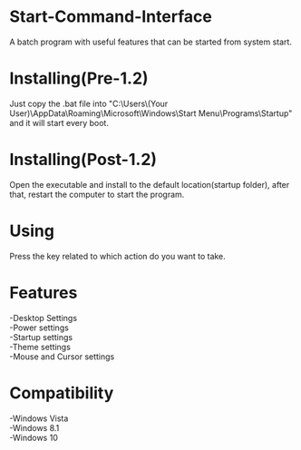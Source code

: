 # Start-Command-Interface
A batch program with useful features that can be started from system start.

# Installing(Pre-1.2)
Just copy the .bat file into "C:\Users\\(Your User)\AppData\Roaming\Microsoft\Windows\Start Menu\Programs\Startup" and it will start every boot.

# Installing(Post-1.2)
Open the executable and install to the default location(startup folder), after that, restart the computer to start the program.

# Using
Press the key related to which action do you want to take.

# Features
-Desktop Settings\
-Power settings\
-Startup settings\
-Theme settings\
-Mouse and Cursor settings

# Compatibility
-Windows Vista\
-Windows 8.1\
-Windows 10

